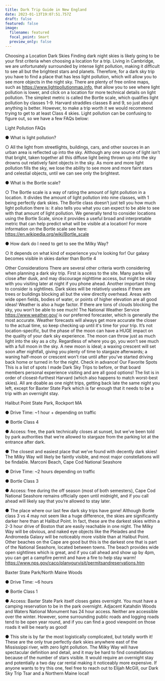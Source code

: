 ```yaml
---
title: Dark Trip Guide in New England
date: 2023-01-13T19:07:51.757Z
draft: false
featured: false
image:
  filename: featured
  focal_point: Smart
  preview_only: false
---
```

Choosing a Location
Dark Skies
Finding dark night skies is likely going to be your first criteria when choosing a location for a
trip. Living in Cambridge, we are unfortunately surrounded by intense light pollution, making it
difficult to see all but the brightest stars and planets. Therefore, for a dark sky trip you have to
find a place that has less light pollution, which will allow you to see more objects in the night
sky. There are plenty of free online maps, such as https://www.lightpollutionmap.info, that allow
you to see where light pollution is lower, and click on a location for more technical details on
light pollution. The simplest metric is called the Bortle scale, which qualifies light pollution by
classes 1-9. Harvard straddles classes 8 and 9, so just about anything is better. However, to make
a trip worth it we would recommend trying to get to at least Class 4 skies. Light pollution can be
confusing to figure out, so we have a few FAQs below:

Light Pollution FAQs

● What is light pollution?

○ All the light from streetlights, buildings, cars, and other sources in an urban area
is reflected up into the sky. Although any one source of light isn’t that bright,
taken together all this diffuse light being thrown up into the sky drowns out
relatively faint objects in the sky. As more and more light pollution fills the sky,
we lose the ability to see more and more faint stars and celestial objects, until we
can see only the brightest.

● What is the Bortle scale?

○ The Bortle scale is a way of rating the amount of light pollution in a location. It
divides the amount of light pollution into nine classes, with 1 being perfectly dark
skies. The Bortle class doesn’t just tell you how much light pollution there is: it
also tells you what you can expect to be able to see with that amount of light
pollution. We generally tend to consider locations using the Bortle Scale, since it
provides a useful broad and interpretable metric that can help predict what will be visible at a location! For more information on the Bortle scale see here:
https://en.wikipedia.org/wiki/Bortle_scale

● How dark do I need to get to see the Milky Way?

○ It depends on what kind of experience you’re looking for! Our galaxy becomes
visible in skies darker than Bortle 4

Other Considerations
There are several other criteria worth considering when planning a dark sky trip. First is access
to the site. Many parks will close after dusk, and may discourage nighttime access, but might be
okay with you visiting later at night if you phone ahead. Another important thing to consider is
sightlines. Dark skies will be relatively useless if there are trees or buildings blocking all but the
view directly overhead. Areas with wide open fields, bodies of water, or points of higher
elevation are all good ideas! Weather is also a huge factor. If there are tons of clouds blocking the
sky, you won’t be able to see much! The National Weather Service https://www.weather.gov/ is
our preferred forecaster, which is generally the most accurate. Weather forecasts will always get
more accurate the closer to the actual time, so keep checking up until it's time for your trip.
It’s not location-specific, but the phase of the moon can have a HUGE impact on the quality of
your dark sky experience. The moon can throw just as much light into the sky as a city.
Regardless of where you go, you won’t see much with a full moon in the sky. A new moon is
ideal; a waxing crescent will set soon after nightfall, giving you plenty of time to stargaze
afterwards; a waning half-moon or crescent won’t rise until after you’ve started driving back
home or turned in for the night. Check in advance!
Our Favorite Spots
This is a list of spots I made Dark Sky Trips to before, or that board members personal experience visiting and are all good options! The list is in order of closest-furthest 
Harvard (which also happens to match worst-best skies). All are doable as one night trips, getting
back late the same night you left, except for Baxter State Park which is far enough that it needs
to be a trip with an overnight stay.

Halibut Point State Park, Rockport MA

● Drive Time: ~1 hour + depending on traffic

● Bortle Class 4

● Access: free, the park technically closes at sunset, but we’ve been told by park authorities
that we’re allowed to stargaze from the parking lot at the entrance after dark.

● The closest and easiest place that we’ve found with decently dark skies! The Milky Way
will likely be faintly visible, and most major constellations will be findable.
Marconi Beach, Cape Cod National Seashore

● Drive Time: ~2 hours depending on traffic

● Bortle Class 3

● Access: free during the off season (most of both semesters), Cape Cod National Seashore
remains officially open until midnight, and if you call ahead will likely say that you’re
allowed to stay later.

● The place where our last few dark sky trips have gone! Although Bortle class 3 vs 4 may
not seem like a huge difference, the skies are significantly darker here than at Halibut
Point. In fact, these are the darkest skies within a 2-3 hour drive of Boston that are easily
reachable in one night. The Milky Way will be obvious, and naked eye objects like the
Pleiades and the Andromeda Galaxy will be noticeably more visible than at Halibut
Point. Other beaches on the Cape are good but this is the darkest one that is part of the
National Seashore, located between towns. The beach provides wide open sightlines
which is great, and if you call ahead and show up by 4pm, you can get a campfire permit
and have a fire to help stay warm!
https://www.nps.gov/caco/planyourvisit/permitsandreservations.htm

Baxter State Park/North Maine Woods

● Drive Time: ~6 hours

● Bortle Class 1

● Access: Baxter State Park itself closes gates overnight. You must have a camping
reservation to be in the park overnight. Adjacent Katahdin Woods and Waters National
Monument has 24 hour access. Neither are accessible over the winter. However, some
surrounding public roads and logging roads tend to be open year round, and if you can
find a good viewpoint on those roads it will be nearly as good!

● This site is by far the most logistically complicated, but totally worth it! These are the
only true perfectly dark skies anywhere east of the Mississippi river, with zero light
pollution. The Milky Way will have spectacular definition and detail, and it may be hard
to find constellations because of the number of stars visible. It would require an overnight
stay and potentially a two day car rental making it noticeably more expensive. If anyone
wants to try this one, feel free to reach out to Elijah McGill, our Dark Sky Trip Tsar and a
Northern Maine local!